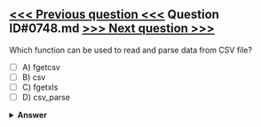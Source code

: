 [<<< Previous question <<<](0747.md)   Question ID#0748.md   [>>> Next question >>>](0749.md)
---

Which function can be used to read and parse data from CSV file?

- [ ] A) fgetcsv
- [ ] B) csv
- [ ] C) fgetxls
- [ ] D) csv_parse

<details><summary><b>Answer</b></summary>
<p>
  Answer: <strong>A</strong>
</p>
</details>
